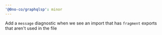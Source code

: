 ```yaml
---
'@0no-co/graphqlsp': minor
---
```


Add a `message` diagnostic when we see an import that has `fragment` exports that aren't used in the file
